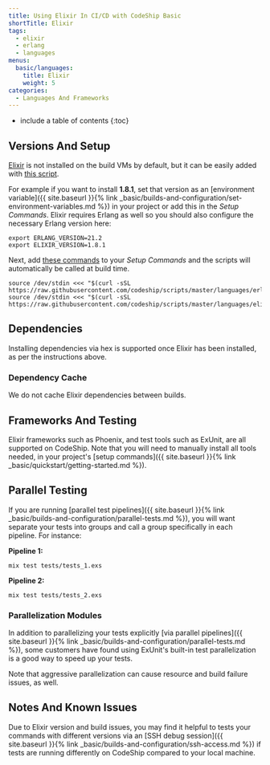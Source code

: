 ```yaml
---
title: Using Elixir In CI/CD with CodeShip Basic
shortTitle: Elixir
tags:
  - elixir
  - erlang
  - languages
menus:
  basic/languages:
    title: Elixir
    weight: 5
categories:
  - Languages And Frameworks    
---
```


* include a table of contents
{:toc}

## Versions And Setup

[Elixir](https://elixir-lang.org) is not installed on the build VMs by default, but it can be easily added with [this script](https://github.com/codeship/scripts/blob/master/languages/elixir.sh).

For example if you want to install **1.8.1**, set that version as an [environment variable]({{ site.baseurl }}{% link _basic/builds-and-configuration/set-environment-variables.md %}) in your project or add this in the _Setup Commands_. Elixir requires Erlang as well so you should also configure the necessary Erlang version here:

```
export ERLANG_VERSION=21.2
export ELIXIR_VERSION=1.8.1
```

Next, add [these commands](https://github.com/codeship/scripts/blob/master/languages/elixir.sh#L12) to your _Setup Commands_ and the scripts will automatically be called at build time.

```shell
source /dev/stdin <<< "$(curl -sSL https://raw.githubusercontent.com/codeship/scripts/master/languages/erlang.sh)"
source /dev/stdin <<< "$(curl -sSL https://raw.githubusercontent.com/codeship/scripts/master/languages/elixir.sh)"
```

## Dependencies

Installing dependencies via hex is supported once Elixir has been installed, as per the instructions above.

### Dependency Cache

We do not cache Elixir dependencies between builds.

## Frameworks And Testing

Elixir frameworks such as Phoenix, and test tools such as ExUnit, are all supported on CodeShip. Note that you will need to manually install all tools needed, in your project's [setup commands]({{ site.baseurl }}{% link _basic/quickstart/getting-started.md %}).

## Parallel Testing

If you are running [parallel test pipelines]({{ site.baseurl }}{% link _basic/builds-and-configuration/parallel-tests.md %}), you will want separate your tests into groups and call a group specifically in each pipeline. For instance:

**Pipeline 1:**
```shell
mix test tests/tests_1.exs
```

**Pipeline 2:**
```shell
mix test tests/tests_2.exs
```

### Parallelization Modules

In addition to parallelizing your tests explicitly [via parallel pipelines]({{ site.baseurl }}{% link _basic/builds-and-configuration/parallel-tests.md %}), some customers have found using ExUnit's built-in test parallelization is a good way to speed up your tests.

Note that aggressive parallelization can cause resource and build failure issues, as well.

## Notes And Known Issues

Due to Elixir version and build issues, you may find it helpful to tests your commands with different versions via an [SSH debug session]({{ site.baseurl }}{% link _basic/builds-and-configuration/ssh-access.md %}) if tests are running differently on CodeShip compared to your local machine.
